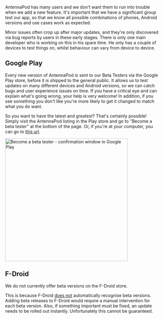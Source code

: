 AntennaPod has many users and we don't want them to run into trouble when we add a new feature. It's important that we have a significant group test our app, so that we know all possible combinations of phones, Android versions and use cases work as expected.

Minor issues often crop up after major updates, and they're only discovered via bug reports by users in these early stages. There is only one main developer who is working on this in his spare time. He only has a couple of devices to test things on, whilst behaviour can vary from device to device.

## Google Play
Every new version of AntennaPod is sent to our Beta Testers via the Google Play store, before it is shipped to the general public. It allows us to test updates on many different devices and Android versions, so we can catch bugs and user experience issues on time. If you have a critical eye and can explain what's going wrong, your help is very welcome! In addition, if you see something you don't like you're more likely to get it changed to match what you do want.

So you want to have the latest and greatest? That's certainly possible! Simply visit the AntennaPod listing in the Play store and go to "Become a beta tester" at the bottom of the page. Or, if you're at your computer, you can go to [this url](https://play.google.com/apps/testing/de.danoeh.antennapod).

<img src="/assets/images/documentation/{{ site.lang }}/project-beta.png" style="width:400px;" alt="Become a beta tester - confirmation window in Google Play">

## F-Droid
We do not currently offer beta versions on the F-Droid store.

This is because F-Droid [does not](https://gitlab.com/fdroid/fdroidserver/-/issues/161) automatically recognise beta versions. Adding beta releases to F-Droid would require a manual intervention for each beta version. Also, if something important must be fixed, an update needs to be rolled out instantly. Unfortunately this cannot be guaranteed.
